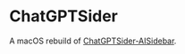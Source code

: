 # ChatGPTSider
A macOS rebuild of [ChatGPTSider-AISidebar](https://github.com/BetterAndBetterII/ChatGPTSider-AISidebar).